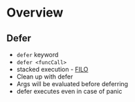 # Overview

## Defer

- `defer` keyword
- `defer <funcCall>`
- stacked execution - [FILO](https://tour.golang.org/flowcontrol/13)
- Clean up with defer
- Args will be evaluated before deferring
- defer executes even in case of panic
